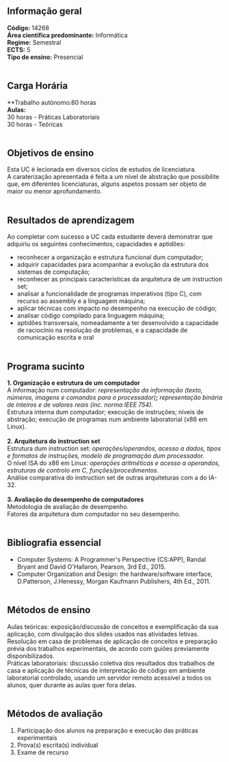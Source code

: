 ## Informação geral
**Código:** 14268
<br> **Área científica predominante:** Informática
<br> **Regime:** Semestral
<br> **ECTS:** 5
<br> **Tipo de ensino:** Presencial
<br><br>
## Carga Horária
**Trabalho autónomo:80  horas
<br> **Aulas:**
<br>30  horas  -  Práticas Laboratoriais
<br>30  horas  -  Teóricas
<br><br>
## Objetivos de ensino
Esta UC é lecionada em diversos ciclos de estudos de licenciatura.
<br>A caraterização apresentada é feita a um nível de abstração que possibilite que, em diferentes licenciaturas, alguns aspetos possam ser objeto de maior ou menor aprofundamento.
<br><br>
## Resultados de aprendizagem
Ao completar com sucesso a UC cada estudante deverá demonstrar que adquiriu os seguintes conhecimentos, capacidades e aptidões: 
- reconhecer a organização e estrutura funcional dum computador; 
- adquirir capacidades para acompanhar a evolução da estrutura dos sistemas de computação; 
- reconhecer as principais características da arquitetura de um instruction set; 
- analisar a funcionalidade de programas imperativos (tipo C), com recurso ao assembly e a linguagem máquina; 
- aplicar técnicas com impacto no desempenho na execução de código; 
- analisar código compilado para linguagem máquina; 
- aptidões transversais, nomeadamente a ter desenvolvido a capacidade de raciocínio na resolução de problemas, e a capacidade de comunicação escrita e oral
<br><br>
## Programa sucinto
**1. Organização e estrutura de um computador**
<br>  A informação num computador:  *representação da informação (texto, números, imagens e comandos para o processador)**;**  representação binária de inteiros e de valores reais (inc. norma IEEE 754).*
<br>  Estrutura interna dum computador; execução de instruções; níveis de abstração; execução de programas num ambiente laboratorial (x86 em Linux).
<br><br>**2. Arquitetura do instruction set**
<br>  Estrutura dum instruction set:  *operações/operandos, acesso a dados, tipos e formatos de instruções, modelo de programação dum processador.*
<br>  O nível ISA do x86 em Linux:  *operações aritméticas e acesso a operandos, estruturas de controlo em C, funções/procedimentos.*
<br>  Análise comparativa do instruction set de outras arquiteturas com a do IA-32.
<br><br>**3. Avaliação do desempenho de computadores**
<br>  Metodologia de avaliação de desempenho.
<br>  Fatores da arquitetura dum computador no seu desempenho.
<br><br>
## Bibliografia essencial
* Computer Systems: A Programmer's Perspective (CS:APP), Randal Bryant and David O'Hallaron, Pearson, 3rd Ed., 2015.
* Computer Organization and Design: the hardware/software interface, D.Patterson, J.Henessy, Morgan Kaufmann Publishers, 4th Ed., 2011.
<br><br>
## Métodos de ensino
Aulas teóricas: exposição/discussão de conceitos e exemplificação da sua aplicação, com divulgação dos slides usados nas atividades letivas.
<br>Resolução em casa de problemas de aplicação de conceitos e preparação prévia dos trabalhos experimentais, de acordo com guiões previamente disponibilizados.
<br>Práticas laboratoriais: discussão coletiva dos resultados dos trabalhos de casa e aplicação de técnicas de interpretação de código em ambiente laboratorial controlado, usando um servidor remoto acessível a todos os alunos, quer durante as aulas quer fora delas.
<br><br>
## Métodos de avaliação
1. Participação dos alunos na preparação e execução das práticas experimentais
2. Prova(s) escrita(s) individual
3. Exame de recurso
